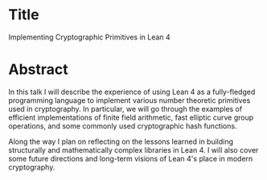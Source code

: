 # Title
Implementing Cryptographic Primitives in Lean 4

# Abstract
In this talk I will describe the experience of using Lean 4 as a fully-fledged programming language
to implement various number theoretic primitives used in cryptography. In particular, we will go 
through the examples of efficient implementations of finite field arithmetic, fast elliptic curve 
group operations, and some commonly used cryptographic hash functions. 

Along the way I plan on reflecting on the lessons learned in building structurally and
mathematically complex libraries in Lean 4. I will also cover some future directions and long-term
visions of Lean 4's place in modern cryptography.

